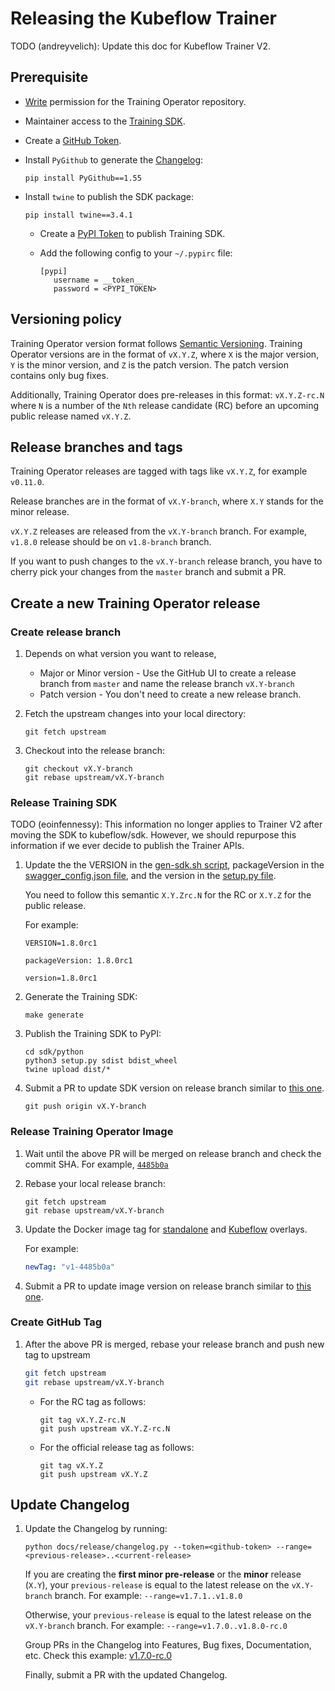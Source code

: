 # Releasing the Kubeflow Trainer

TODO (andreyvelich): Update this doc for Kubeflow Trainer V2.

## Prerequisite

- [Write](https://docs.github.com/en/organizations/managing-access-to-your-organizations-repositories/repository-permission-levels-for-an-organization#permission-levels-for-repositories-owned-by-an-organization)
  permission for the Training Operator repository.

- Maintainer access to the [Training SDK](https://pypi.org/project/kubeflow-training/).

- Create a [GitHub Token](https://docs.github.com/en/github/authenticating-to-github/keeping-your-account-and-data-secure/creating-a-personal-access-token).

- Install `PyGithub` to generate the [Changelog](./../../CHANGELOG.md):

  ```
  pip install PyGithub==1.55
  ```

- Install `twine` to publish the SDK package:

  ```
  pip install twine==3.4.1
  ```

  - Create a [PyPI Token](https://pypi.org/help/#apitoken) to publish Training SDK.

  - Add the following config to your `~/.pypirc` file:

    ```
    [pypi]
       username = __token__
       password = <PYPI_TOKEN>
    ```

## Versioning policy

Training Operator version format follows [Semantic Versioning](https://semver.org/).
Training Operator versions are in the format of `vX.Y.Z`, where `X` is the major version, `Y` is
the minor version, and `Z` is the patch version.
The patch version contains only bug fixes.

Additionally, Training Operator does pre-releases in this format: `vX.Y.Z-rc.N` where `N` is a number
of the `Nth` release candidate (RC) before an upcoming public release named `vX.Y.Z`.

## Release branches and tags

Training Operator releases are tagged with tags like `vX.Y.Z`, for example `v0.11.0`.

Release branches are in the format of `vX.Y-branch`, where `X.Y` stands for
the minor release.

`vX.Y.Z` releases are released from the `vX.Y-branch` branch. For example,
`v1.8.0` release should be on `v1.8-branch` branch.

If you want to push changes to the `vX.Y-branch` release branch, you have to
cherry pick your changes from the `master` branch and submit a PR.

## Create a new Training Operator release

### Create release branch

1. Depends on what version you want to release,

   - Major or Minor version - Use the GitHub UI to create a release branch from `master` and name
     the release branch `vX.Y-branch`
   - Patch version - You don't need to create a new release branch.

1. Fetch the upstream changes into your local directory:

   ```
   git fetch upstream
   ```

1. Checkout into the release branch:

   ```
   git checkout vX.Y-branch
   git rebase upstream/vX.Y-branch
   ```

### Release Training SDK

TODO (eoinfennessy): This information no longer applies to Trainer V2 after moving the SDK to kubeflow/sdk.
However, we should repurpose this information if we ever decide to publish the Trainer APIs.

1. Update the the VERSION in the [gen-sdk.sh script](../../hack/python-sdk/gen-sdk.sh#L27),
   packageVersion in the [swagger_config.json file](../../hack/python-sdk/swagger_config.json#L4),
   and the version in the [setup.py file](../../sdk/python/setup.py#L36).

   You need to follow this semantic `X.Y.Zrc.N` for the RC or `X.Y.Z` for the public release.

   For example:

   ```
   VERSION=1.8.0rc1

   packageVersion: 1.8.0rc1

   version=1.8.0rc1
   ```

1. Generate the Training SDK:

   ```
   make generate
   ```

1. Publish the Training SDK to PyPI:

   ```
   cd sdk/python
   python3 setup.py sdist bdist_wheel
   twine upload dist/*
   ```

1. Submit a PR to update SDK version on release branch similar to [this one](https://github.com/kubeflow/training-operator/pull/2151).

   ```
   git push origin vX.Y-branch
   ```

### Release Training Operator Image

1. Wait until the above PR will be merged on release branch and check the commit SHA.
   For example, [`4485b0a`](https://github.com/kubeflow/training-operator/commit/4485b0aa3fa23a8b762af92bc36d46bfb063d6f5)

1. Rebase your local release branch:

   ```
   git fetch upstream
   git rebase upstream/vX.Y-branch
   ```

1. Update the Docker image tag for [standalone](../../manifests/overlays/standalone/kustomization.yaml#L9)
   and [Kubeflow](../../manifests/overlays/kubeflow/kustomization.yaml#L9) overlays.

   For example:

   ```yaml
   newTag: "v1-4485b0a"
   ```

1. Submit a PR to update image version on release branch similar to
   [this one](https://github.com/kubeflow/training-operator/pull/2152).

### Create GitHub Tag

1. After the above PR is merged, rebase your release branch and push new tag to upstream

   ```bash
   git fetch upstream
   git rebase upstream/vX.Y-branch
   ```

   - For the RC tag as follows:

     ```
     git tag vX.Y.Z-rc.N
     git push upstream vX.Y.Z-rc.N
     ```

   - For the official release tag as follows:

     ```
     git tag vX.Y.Z
     git push upstream vX.Y.Z
     ```

## Update Changelog

1. Update the Changelog by running:

   ```
   python docs/release/changelog.py --token=<github-token> --range=<previous-release>..<current-release>
   ```

   If you are creating the **first minor pre-release** or the **minor** release (`X.Y`), your
   `previous-release` is equal to the latest release on the `vX.Y-branch` branch.
   For example: `--range=v1.7.1..v1.8.0`

   Otherwise, your `previous-release` is equal to the latest release on the `vX.Y-branch` branch.
   For example: `--range=v1.7.0..v1.8.0-rc.0`

   Group PRs in the Changelog into Features, Bug fixes, Documentation, etc.
   Check this example: [v1.7.0-rc.0](https://github.com/kubeflow/training-operator/blob/master/CHANGELOG.md#v170-rc0-2023-07-07)

   Finally, submit a PR with the updated Changelog.
